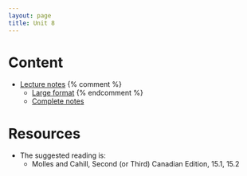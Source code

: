 ```yaml
---
layout: page
title: Unit 8
---
```


# Content

* [Lecture notes](materials/disease.handouts.pdf)
{% comment %} 
    * [Large format](materials/disease.large.pdf)
{% endcomment %} 
    * [Complete notes](materials/disease.complete.pdf)

# Resources

* The suggested reading is:
  * Molles and Cahill, Second (or Third) Canadian Edition, 15.1, 15.2

